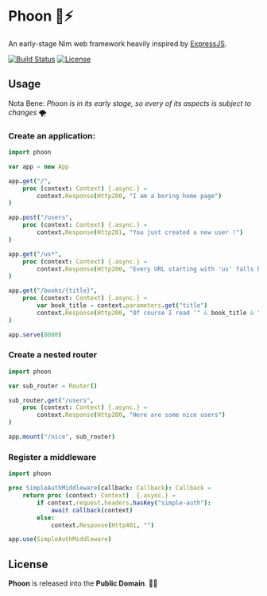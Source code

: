 
# Phoon 🐇⚡

An early-stage Nim web framework heavily inspired by [ExpressJS](https://expressjs.com/).


[![Build Status](https://api.travis-ci.org/ducdetronquito/phoon.svg?branch=master)](https://travis-ci.org/ducdetronquito/phoon) [![License](https://img.shields.io/badge/license-public%20domain-ff69b4.svg)](https://github.com/ducdetronquito/phoon#license)


## Usage

Nota Bene: *Phoon is in its early stage, so every of its aspects is subject to changes* 🌪️

### Create an application:

```nim
import phoon

var app = new App

app.get("/",
    proc (context: Context) {.async.} =
        context.Response(Http200, "I am a boring home page")
)

app.post("/users",
    proc (context: Context) {.async.} =
        context.Response(Http201, "You just created a new user !")
)

app.get("/us*",
    proc (context: Context) {.async.} =
        context.Response(Http200, "Every URL starting with 'us' falls back here.")
)

app.get("/books/{title}",
    proc (context: Context) {.async.} =
        var book_title = context.parameters.get("title")
        context.Response(Http200, "Of course I read '" & book_title & "' !")
)

app.serve(8080)
```

### Create a nested router

```nim
import phoon

var sub_router = Router()

sub_router.get("/users",
    proc (context: Context) {.async.} =
        context.Response(Http200, "Here are some nice users")
)

app.mount("/nice", sub_router)
```

### Register a middleware

```nim
import phoon

proc SimpleAuthMiddleware(callback: Callback): Callback =
    return proc (context: Context)  {.async.} =
        if context.request.headers.hasKey("simple-auth"):
            await callback(context)
        else:
            context.Response(Http401, "")

app.use(SimpleAuthMiddleware)
```


## License

**Phoon** is released into the **Public Domain**. 🎉🍻
